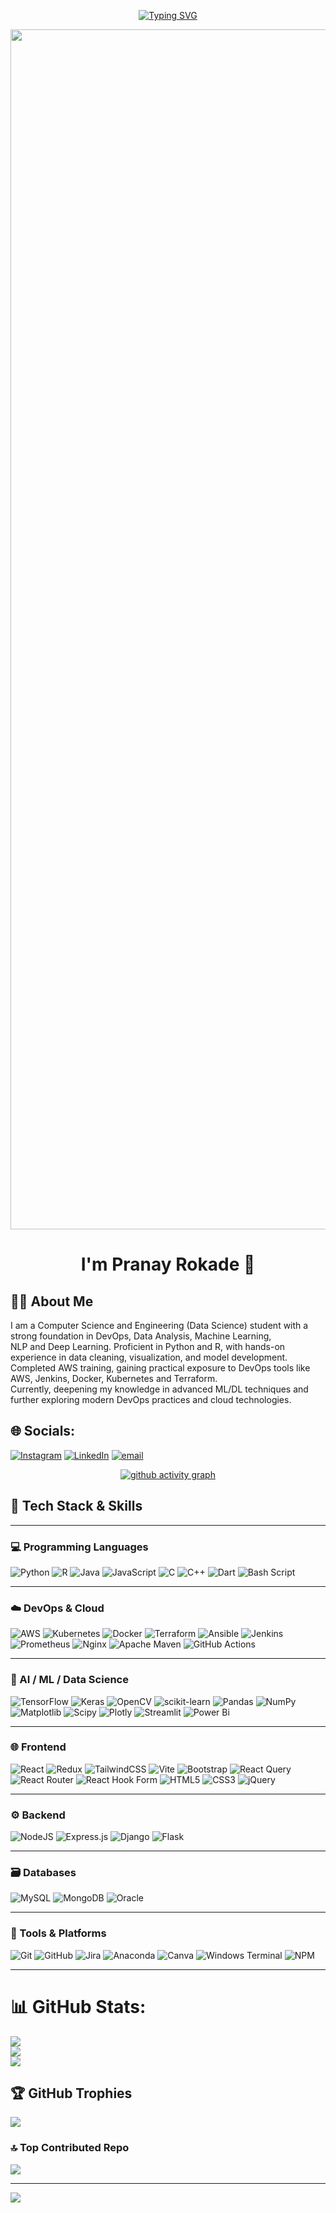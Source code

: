 <p align="center">
  <a href="https://git.io/typing-svg">
    <img src="https://readme-typing-svg.herokuapp.com?font=Orbitron&pause=1000&color=1EA61A&background=75757500&center=true&vCenter=true&width=500&lines=Hey+there+%F0%9F%91%8B;Welcome+to+my+GitHub+profile!;Thanks+for+dropping+by+%F0%9F%92%9C;I'm+Pranay%2C+a+tech+enthusiast+%F0%9F%92%BB;Let%E2%80%99s+create+awesome+projects+together+%F0%9F%A7%AA" alt="Typing SVG" />
  </a>
</p>

<img src="https://www.animatedimages.org/data/media/562/animated-line-image-0184.gif" width="1920" />

<h1 align="center">I'm Pranay Rokade 👋</h1>

## 🧑‍💻 About Me
I am a Computer Science and Engineering (Data Science) student with a strong foundation in DevOps, Data Analysis, Machine Learning, <br>NLP and Deep Learning. Proficient in Python and R, with hands-on experience in data cleaning, visualization, and model development. <br>Completed AWS training, gaining practical exposure to DevOps tools like AWS, Jenkins, Docker, Kubernetes and Terraform. <br>Currently, deepening my knowledge in advanced ML/DL techniques and further exploring modern DevOps practices and cloud technologies.

## 🌐 Socials:
[![Instagram](https://img.shields.io/badge/Instagram-%23E4405F.svg?logo=Instagram&logoColor=white)](https://instagram.com/_its_pranay_10) [![LinkedIn](https://img.shields.io/badge/LinkedIn-%230077B5.svg?logo=linkedin&logoColor=white)](https://www.linkedin.com/in/pranay-rokade-2a4399258/) [![email](https://img.shields.io/badge/Email-D14836?logo=gmail&logoColor=white)](mailto:pranayrokade86@gmail.com) 

<div align="center">
  
  [![github activity graph](https://github-readme-activity-graph.vercel.app/graph?username=Pranay-Rokade&bg_color=0f172a&color=7dd3fc&line=6366f1&point=a78bfa&area=true&hide_border=true)](https://github.com/Pranay-Rokade)
  
</div>

## 🧠 Tech Stack & Skills

---

### 💻 Programming Languages

![Python](https://img.shields.io/badge/python-3670A0?style=flat\&logo=python\&logoColor=ffdd54)
![R](https://img.shields.io/badge/r-%23276DC3.svg?style=flat\&logo=r\&logoColor=white)
![Java](https://img.shields.io/badge/java-%23ED8B00.svg?style=flat\&logo=openjdk\&logoColor=white)
![JavaScript](https://img.shields.io/badge/javascript-%23323330.svg?style=flat\&logo=javascript\&logoColor=%23F7DF1E)
![C](https://img.shields.io/badge/c-%2300599C.svg?style=flat\&logo=c\&logoColor=white)
![C++](https://img.shields.io/badge/c++-%2300599C.svg?style=flat\&logo=c%2B%2B\&logoColor=white)
![Dart](https://img.shields.io/badge/dart-%230175C2.svg?style=flat\&logo=dart\&logoColor=white)
![Bash Script](https://img.shields.io/badge/bash_script-%23121011.svg?style=flat\&logo=gnu-bash\&logoColor=white)

---

### ☁️ DevOps & Cloud

![AWS](https://img.shields.io/badge/AWS-%23FF9900.svg?style=flat\&logo=amazon-aws\&logoColor=white)
![Kubernetes](https://img.shields.io/badge/kubernetes-%23326ce5.svg?style=flat\&logo=kubernetes\&logoColor=white)
![Docker](https://img.shields.io/badge/docker-%230db7ed.svg?style=flat&logo=docker&logoColor=white)
![Terraform](https://img.shields.io/badge/terraform-%235835CC.svg?style=flat&logo=terraform&logoColor=white)
![Ansible](https://img.shields.io/badge/ansible-%231A1918.svg?style=flat\&logo=ansible\&logoColor=white)
![Jenkins](https://img.shields.io/badge/jenkins-%232C5263.svg?style=flat\&logo=jenkins\&logoColor=white)
![Prometheus](https://img.shields.io/badge/Prometheus-E6522C?style=flat\&logo=Prometheus\&logoColor=white)
![Nginx](https://img.shields.io/badge/nginx-%23009639.svg?style=flat\&logo=nginx\&logoColor=white)
![Apache Maven](https://img.shields.io/badge/Apache%20Maven-C71A36?style=flat\&logo=Apache%20Maven\&logoColor=white)
![GitHub Actions](https://img.shields.io/badge/github%20actions-%232671E5.svg?style=flat\&logo=githubactions\&logoColor=white)

---

### 🤖 AI / ML / Data Science

![TensorFlow](https://img.shields.io/badge/TensorFlow-%23FF6F00.svg?style=flat\&logo=TensorFlow\&logoColor=white)
![Keras](https://img.shields.io/badge/Keras-%23D00000.svg?style=flat\&logo=Keras\&logoColor=white)
![OpenCV](https://img.shields.io/badge/opencv-%23white.svg?style=flat\&logo=opencv\&logoColor=white)
![scikit-learn](https://img.shields.io/badge/scikit--learn-%23F7931E.svg?style=flat\&logo=scikit-learn\&logoColor=white)
![Pandas](https://img.shields.io/badge/pandas-%23150458.svg?style=flat\&logo=pandas\&logoColor=white)
![NumPy](https://img.shields.io/badge/numpy-%23013243.svg?style=flat\&logo=numpy\&logoColor=white)
![Matplotlib](https://img.shields.io/badge/Matplotlib-%23ffffff.svg?style=flat\&logo=Matplotlib\&logoColor=black)
![Scipy](https://img.shields.io/badge/SciPy-%230C55A5.svg?style=flat\&logo=scipy\&logoColor=%white)
![Plotly](https://img.shields.io/badge/Plotly-%233F4F75.svg?style=flat\&logo=plotly\&logoColor=white)
![Streamlit](https://img.shields.io/badge/Streamlit-%23FE4B4B.svg?style=flat\&logo=streamlit\&logoColor=white)
![Power Bi](https://img.shields.io/badge/power_bi-F2C811?style=flat\&logo=powerbi\&logoColor=black)

---

### 🌐 Frontend

![React](https://img.shields.io/badge/react-%2320232a.svg?style=flat\&logo=react\&logoColor=%2361DAFB)
![Redux](https://img.shields.io/badge/redux-%23593d88.svg?style=flat\&logo=redux\&logoColor=white)
![TailwindCSS](https://img.shields.io/badge/tailwindcss-%2338B2AC.svg?style=flat\&logo=tailwind-css\&logoColor=white)
![Vite](https://img.shields.io/badge/vite-%23646CFF.svg?style=flat\&logo=vite\&logoColor=white)
![Bootstrap](https://img.shields.io/badge/bootstrap-%238511FA.svg?style=flat\&logo=bootstrap\&logoColor=white)
![React Query](https://img.shields.io/badge/-React%20Query-FF4154?style=flat\&logo=react%20query\&logoColor=white)
![React Router](https://img.shields.io/badge/React_Router-CA4245?style=flat\&logo=react-router\&logoColor=white)
![React Hook Form](https://img.shields.io/badge/React%20Hook%20Form-%23EC5990.svg?style=flat\&logo=reacthookform\&logoColor=white)
![HTML5](https://img.shields.io/badge/html5-%23E34F26.svg?style=flat\&logo=html5\&logoColor=white)
![CSS3](https://img.shields.io/badge/css3-%231572B6.svg?style=flat\&logo=css3\&logoColor=white)
![jQuery](https://img.shields.io/badge/jquery-%230769AD.svg?style=flat\&logo=jquery\&logoColor=white)

---

### ⚙️ Backend

![NodeJS](https://img.shields.io/badge/node.js-6DA55F?style=flat\&logo=node.js\&logoColor=white)
![Express.js](https://img.shields.io/badge/express.js-%23404d59.svg?style=flat\&logo=express\&logoColor=%2361DAFB)
![Django](https://img.shields.io/badge/django-%23092E20.svg?style=flat\&logo=django\&logoColor=white)
![Flask](https://img.shields.io/badge/flask-%23000.svg?style=flat\&logo=flask\&logoColor=white)

---

### 🗃️ Databases

![MySQL](https://img.shields.io/badge/mysql-4479A1.svg?style=flat\&logo=mysql\&logoColor=white)
![MongoDB](https://img.shields.io/badge/MongoDB-%234ea94b.svg?style=flat\&logo=mongodb\&logoColor=white)
![Oracle](https://img.shields.io/badge/Oracle-F80000?style=flat\&logo=oracle\&logoColor=white)

---

### 🧪 Tools & Platforms

![Git](https://img.shields.io/badge/git-%23F05033.svg?style=flat\&logo=git\&logoColor=white)
![GitHub](https://img.shields.io/badge/github-%23121011.svg?style=flat\&logo=github\&logoColor=white)
![Jira](https://img.shields.io/badge/jira-%230A0FFF.svg?style=flat\&logo=jira\&logoColor=white)
![Anaconda](https://img.shields.io/badge/Anaconda-%2344A833.svg?style=flat\&logo=anaconda\&logoColor=white)
![Canva](https://img.shields.io/badge/Canva-%2300C4CC.svg?style=flat\&logo=Canva\&logoColor=white)
![Windows Terminal](https://img.shields.io/badge/Windows%20Terminal-%234D4D4D.svg?style=flat\&logo=windows-terminal\&logoColor=white)
![NPM](https://img.shields.io/badge/NPM-%23CB3837.svg?style=flat\&logo=npm\&logoColor=white)

---

# 📊 GitHub Stats:
![](https://github-readme-stats.vercel.app/api?username=Pranay-Rokade&theme=aura&hide_border=false&include_all_commits=false&count_private=true)<br/>
![](https://nirzak-streak-stats.vercel.app/?user=Pranay-Rokade&theme=aura&hide_border=false)<br/>
![](https://github-readme-stats.vercel.app/api/top-langs/?username=Pranay-Rokade&theme=aura&hide_border=false&include_all_commits=false&count_private=true&layout=compact)

## 🏆 GitHub Trophies
![](https://github-profile-trophy.vercel.app/?username=Pranay-Rokade&theme=apprentice&no-frame=false&no-bg=false&margin-w=4)

### 🔝 Top Contributed Repo
![](https://github-contributor-stats.vercel.app/api?username=Pranay-Rokade&limit=5&theme=aura&combine_all_yearly_contributions=true)

---
[![](https://visitcount.itsvg.in/api?id=Pranay-Rokade&icon=0&color=0)](https://visitcount.itsvg.in)
